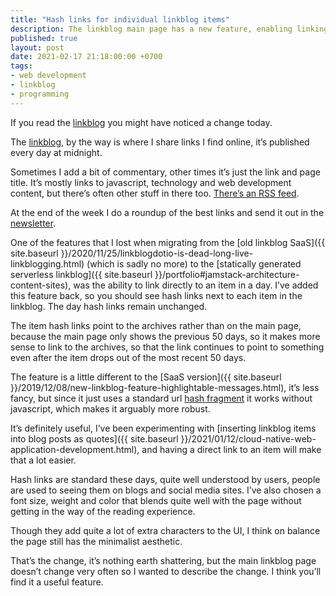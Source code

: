 ```yaml
---
title: "Hash links for individual linkblog items"
description: The linkblog main page has a new feature, enabling linking to individual linkblog items.
published: true
layout: post
date: 2021-02-17 21:18:00:00 +0700
tags:
- web development
- linkblog
- programming
---
```

If you read the [linkblog](https://links.markjgsmith.com) you might have noticed a change today.

The [linkblog](https://links.markjgsmith.com), by the way is where I share links I find online, it’s published every day at midnight. 

Sometimes I add a bit of commentary, other times it’s just the link and page title. It’s mostly links to javascript, technology and web development content, but there’s often other stuff in there too. [There’s an RSS feed](https://links.markjgsmith.com/feeds/daily/rss). 

At the end of the week I do a roundup of the best links and send it out in the [newsletter](https://markjgsmith.substack.com).

One of the features that I lost when migrating from the [old linkblog SaaS]({{ site.baseurl }}/2020/11/25/linkblogdotio-is-dead-long-live-linkblogging.html) (which is sadly no more) to the [statically generated serverless linkblog]({{ site.baseurl }}/portfolio#jamstack-architecture-content-sites), was the ability to link directly to an item in a day. I’ve added this feature back, so you should see hash links next to each item in the linkblog. The day hash links remain unchanged.

The item hash links point to the archives rather than on the main page, because the main page only shows the previous 50 days, so it makes more sense to link to the archives, so that the link continues to point to something even after the item drops out of the most recent 50 days.

The feature is a little different to the [SaaS version]({{ site.baseurl }}/2019/12/08/new-linkblog-feature-highlightable-messages.html), it’s less fancy, but since it just uses a standard url [hash fragment](https://en.m.wikipedia.org/wiki/URI_fragment) it works without javascript, which makes it arguably more robust. 

It’s definitely useful, I’ve been experimenting with [inserting linkblog items into blog posts as quotes]({{ site.baseurl }}/2021/01/12/cloud-native-web-application-development.html), and having a direct link to an item will make that a lot easier. 

Hash links are standard these days, quite well understood by users, people are used to seeing them on blogs and social media sites. I’ve also chosen a font size, weight and color that blends quite well with the page without getting in the way of the reading experience.

Though they add quite a lot of extra characters to the UI, I think on balance the page still has the minimalist aesthetic.

That’s the change, it’s nothing earth shattering, but the main linkblog page doesn’t change very often so I wanted to describe the change. I think you’ll find it a useful feature.
